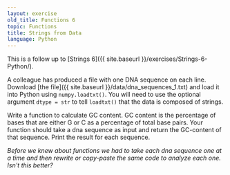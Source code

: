 ```yaml
---
layout: exercise
old_title: Functions 6
topic: Functions
title: Strings from Data
language: Python
---
```


This is a follow up to [Strings 6]({{ site.baseurl }}/exercises/Strings-6-Python/).

A colleague has produced a file with one DNA sequence on each line. Download
[the file]({{ site.baseurl }}/data/dna_sequences_1.txt) and load it into Python using
`numpy.loadtxt()`. You will need to use the optional argument `dtype = str` to
tell `loadtxt()` that the data is composed of strings.

Write a function to calculate GC content. GC content is the percentage of bases 
that are either G or C as a percentage of total base pairs. Your function should 
take a dna sequence as input and return the GC-content of that sequence. Print 
the result for each sequence. 

*Before we knew about functions we had to take each dna sequence one at a time 
and then rewrite or copy-paste the same code to analyze each one. Isn't this 
better?*
